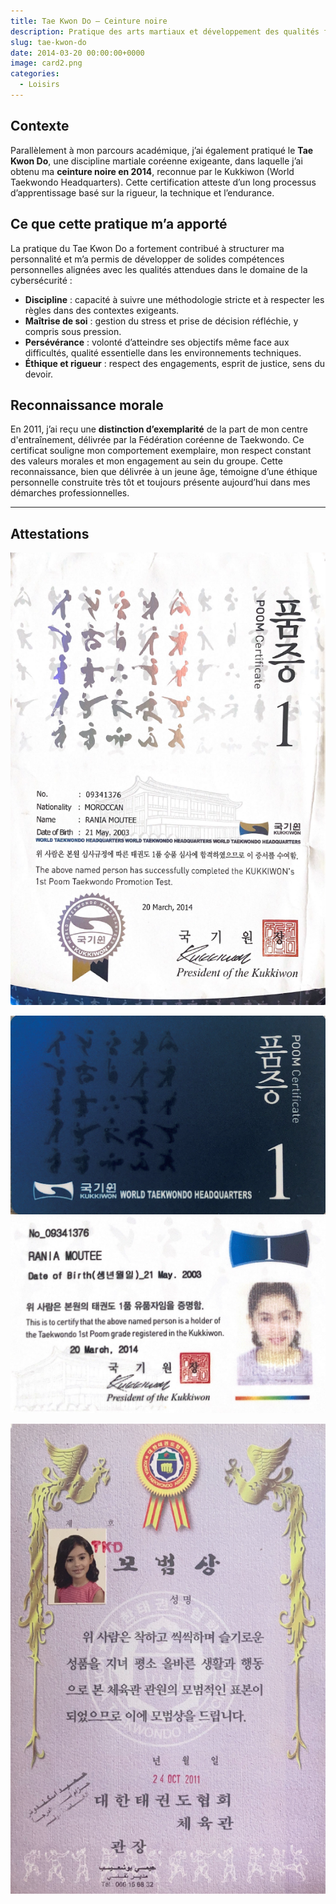 ```yaml
---
title: Tae Kwon Do – Ceinture noire
description: Pratique des arts martiaux et développement des qualités fondamentales pour mon domaine d'études
slug: tae-kwon-do
date: 2014-03-20 00:00:00+0000
image: card2.png
categories:
  - Loisirs
---
```

## Contexte

Parallèlement à mon parcours académique, j’ai également pratiqué le **Tae Kwon Do**, une discipline martiale coréenne exigeante, dans laquelle j’ai obtenu ma **ceinture noire en 2014**, reconnue par le Kukkiwon (World Taekwondo Headquarters). Cette certification atteste d’un long processus d’apprentissage basé sur la rigueur, la technique et l’endurance.

## Ce que cette pratique m’a apporté

La pratique du Tae Kwon Do a fortement contribué à structurer ma personnalité et m’a permis de développer de solides compétences personnelles alignées avec les qualités attendues dans le domaine de la cybersécurité :

- **Discipline** : capacité à suivre une méthodologie stricte et à respecter les règles dans des contextes exigeants.
- **Maîtrise de soi** : gestion du stress et prise de décision réfléchie, y compris sous pression.
- **Persévérance** : volonté d’atteindre ses objectifs même face aux difficultés, qualité essentielle dans les environnements techniques.
- **Éthique et rigueur** : respect des engagements, esprit de justice, sens du devoir.

## Reconnaissance morale

En 2011, j’ai reçu une **distinction d’exemplarité** de la part de mon centre d'entraînement, délivrée par la Fédération coréenne de Taekwondo. Ce certificat souligne mon comportement exemplaire, mon respect constant des valeurs morales et mon engagement au sein du groupe. Cette reconnaissance, bien que délivrée à un jeune âge, témoigne d’une éthique personnelle construite très tôt et toujours présente aujourd’hui dans mes démarches professionnelles.

---

## Attestations

![Certificat officiel du Kukkiwon (2014)](tae2.png)

![Carte d'identification Tae Kwon Do – 1er Poom](card1.png)![Carte d'identification Tae Kwon Do – 1er Poom (2ème face)](card2.png)

![Certificat d’exemplarité – 2011](tai1.png)